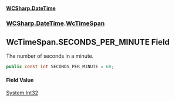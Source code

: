 #### [WCSharp\.DateTime](README.md 'README')
### [WCSharp\.DateTime](WCSharp.DateTime.md 'WCSharp\.DateTime').[WcTimeSpan](WCSharp.DateTime.WcTimeSpan.md 'WCSharp\.DateTime\.WcTimeSpan')

## WcTimeSpan\.SECONDS\_PER\_MINUTE Field

The number of seconds in a minute\.

```csharp
public const int SECONDS_PER_MINUTE = 60;
```

#### Field Value
[System\.Int32](https://learn.microsoft.com/en-us/dotnet/api/system.int32 'System\.Int32')